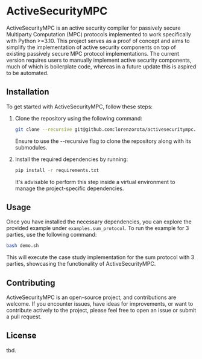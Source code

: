 # ActiveSecurityMPC

ActiveSecurityMPC is an active security compiler for passively secure Multiparty Computation (MPC) protocols implemented to work specifically with Python >=3.10. This project serves as a proof of concept and aims to simplify the implementation of active security components on top of existing passively secure MPC protocol implementations. The current version requires users to manually implement active security components, much of which is boilerplate code, whereas in a future update this is aspired to be automated.

## Installation

To get started with ActiveSecurityMPC, follow these steps:

1. Clone the repository using the following command:

    ```bash
    git clone --recursive git@github.com:lorenzorota/activesecuritympc.git
    ```

    Ensure to use the --recursive flag to clone the repository along with its submodules.

2. Install the required dependencies by running:

    ```bash
    pip install -r requirements.txt
    ```

    It's advisable to perform this step inside a virtual environment to manage the project-specific dependencies.

## Usage

Once you have installed the necessary dependencies, you can explore the provided example under `examples.sum_protocol`. To run the example for 3 parties, use the following command:

```bash
bash demo.sh
```

This will execute the case study implementation for the sum protocol with 3 parties, showcasing the functionality of ActiveSecurityMPC.

## Contributing

ActiveSecurityMPC is an open-source project, and contributions are welcome. If you encounter issues, have ideas for improvements, or want to contribute actively to the project, please feel free to open an issue or submit a pull request.

## License

tbd.
